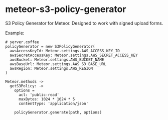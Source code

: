 meteor-s3-policy-generator
==========================

S3 Policy Generator for Meteor. Designed to work with signed upload forms.

Example:
```
# server.coffee
policyGenerator = new S3PolicyGenerator(
  awsAccessKeyId: Meteor.settings.AWS_ACCESS_KEY_ID
  awsSecretAccessKey: Meteor.settings.AWS_SECRET_ACCESS_KEY
  awsBucket: Meteor.settings.AWS_BUCKET_NAME
  awsBaseUrl: Meteor.settings.AWS_S3_BASE_URL
  awsRegion: Meteor.settings.AWS_REGION
)

Meteor.methods ->
  getS3Policy: ->
    options =
      acl: 'public-read'
      maxBytes: 1024 * 1024 * 5
      contentType: 'application/json'

    policyGenerator.generate(path, options)

````
